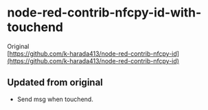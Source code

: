 # node-red-contrib-nfcpy-id-with-touchend

Original  
[https://github.com/k-harada413/node-red-contrib-nfcpy-id](https://github.com/k-harada413/node-red-contrib-nfcpy-id)

## Updated from original

* Send msg when touchend.
